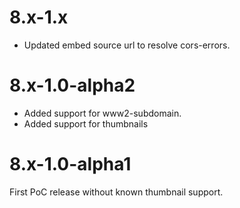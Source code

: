 # 8.x-1.x
* Updated embed source url to resolve cors-errors.

# 8.x-1.0-alpha2
* Added support for www2-subdomain.
* Added support for thumbnails

# 8.x-1.0-alpha1
First PoC release without known thumbnail support. 
